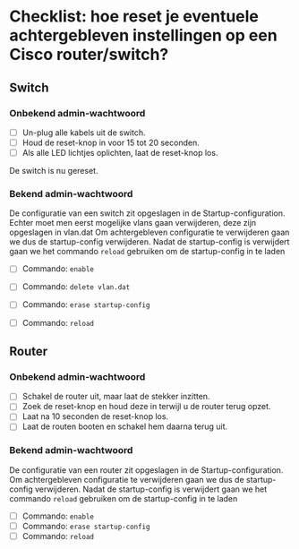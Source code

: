 # Checklist: hoe reset je eventuele achtergebleven instellingen op een Cisco router/switch?

## Switch

### Onbekend admin-wachtwoord

- [ ] Un-plug alle kabels uit de switch.
- [ ] Houd de reset-knop in voor 15 tot 20 seconden.
- [ ] Als alle LED lichtjes oplichten, laat de reset-knop los.

De switch is nu gereset.

### Bekend admin-wachtwoord

De configuratie van een switch zit opgeslagen in de Startup-configuration.
Echter moet men eerst mogelijke vlans gaan verwijderen, deze zijn opgeslagen in vlan.dat
Om achtergebleven configuratie te verwijderen gaan we dus de startup-config verwijderen.
Nadat de startup-config is verwijdert gaan we het commando `reload` gebruiken om de startup-config in te laden

- [ ] Commando: `enable`
- [ ] Commando: `delete vlan.dat`
- [ ] Commando: `erase startup-config`
- [ ] Commando: `reload`


## Router

### Onbekend admin-wachtwoord

- [ ] Schakel de router uit, maar laat de stekker inzitten.
- [ ] Zoek de reset-knop en houd deze in terwijl u de router terug opzet.
- [ ] Laat na 10 seconden de reset-knop los.
- [ ] Laat de routen booten en schakel hem daarna terug uit.

### Bekend admin-wachtwoord

De configuratie van een router zit opgeslagen in de Startup-configuration.
Om achtergebleven configuratie te verwijderen gaan we dus de startup-config verwijderen.
Nadat de startup-config is verwijdert gaan we het commando `reload` gebruiken om de startup-config in te laden

- [ ] Commando: `enable`
- [ ] Commando: `erase startup-config`
- [ ] Commando: `reload`